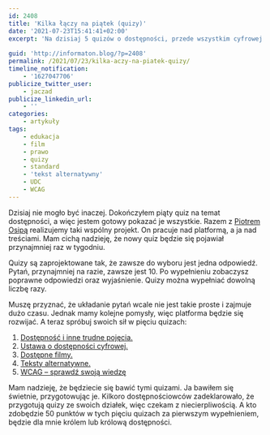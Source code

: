 ```yaml
---
id: 2408
title: 'Kilka łączy na piątek (quizy)'
date: '2021-07-23T15:41:41+02:00'
excerpt: 'Na dzisiaj 5 quizów o dostępności, przede wszystkim cyfrowej. Na końcu obietnica uznania za króla lub królową.'
 
guid: 'http://informaton.blog/?p=2408'
permalink: /2021/07/23/kilka-aczy-na-piatek-quizy/
timeline_notification:
    - '1627047706'
publicize_twitter_user:
    - jaczad
publicize_linkedin_url:
    - ''
categories:
    - artykuły
tags:
    - edukacja
    - film
    - prawo
    - quizy
    - standard
    - 'tekst alternatywny'
    - UDC
    - WCAG
---
```


Dzisiaj nie mogło być inaczej. Dokończyłem piąty quiz na temat dostępności, a więc jestem gotowy pokazać je wszystkie. Razem z [Piotrem Osipą](https://www.sulimo.pl) realizujemy taki wspólny projekt. On pracuje nad platformą, a ja nad treściami. Mam cichą nadzieję, że nowy quiz będzie się pojawiał przynajmniej raz w tygodniu.

Quizy są zaprojektowane tak, że zawsze do wyboru jest jedna odpowiedź. Pytań, przynajmniej na razie, zawsze jest 10. Po wypełnieniu zobaczysz poprawne odpowiedzi oraz wyjaśnienie. Quizy można wypełniać dowolną liczbę razy.

Muszę przyznać, że układanie pytań wcale nie jest takie proste i zajmuje dużo czasu. Jednak mamy kolejne pomysły, więc platforma będzie się rozwijać. A teraz spróbuj swoich sił w pięciu quizach:

1. [Dostępność i inne trudne pojęcia.](https://deklaracja-dostepnosci.info/quiz/show?id=5)
2. [Ustawa o dostępności cyfrowej.](https://deklaracja-dostepnosci.info/quiz/show?id=4)
3. [Dostępne filmy.](https://deklaracja-dostepnosci.info/quiz/show?id=3)
4. [Teksty alternatywne.](https://deklaracja-dostepnosci.info/quiz/show?id=2)
5. [WCAG – sprawdź swoją wiedzę](https://deklaracja-dostepnosci.info/quiz/show?id=1)

Mam nadzieję, że będziecie się bawić tymi quizami. Ja bawiłem się świetnie, przygotowując je. Kilkoro dostępnościowców zadeklarowało, że przygotują quizy ze swoich działek, więc czekam z niecierpliwością. A kto zdobędzie 50 punktów w tych pięciu quizach za pierwszym wypełnieniem, będzie dla mnie królem lub królową dostępności.
